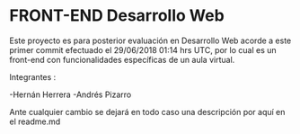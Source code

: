 # FRONT-END Desarrollo Web
Este proyecto es para posterior evaluación en Desarrollo Web acorde a este primer commit efectuado el 29/06/2018 01:14 hrs UTC, por lo cual es un front-end con funcionalidades específicas de un aula virtual.

Integrantes :

-Hernán Herrera -Andrés Pizarro

Ante cualquier cambio se dejará en todo caso una descripción por aquí en el readme.md
